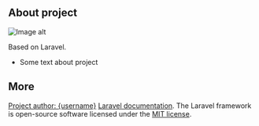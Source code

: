 ## About project

![Image alt](https://github.com/{username}/{repository}/raw/{branch}/screen.png)

Based on Laravel.

- Some text about project

## More

[Project author: {username}](https://github.com/henryh)
[Laravel documentation](https://laravel.com/docs/contributions).
The Laravel framework is open-source software licensed under the [MIT license](https://opensource.org/licenses/MIT).

